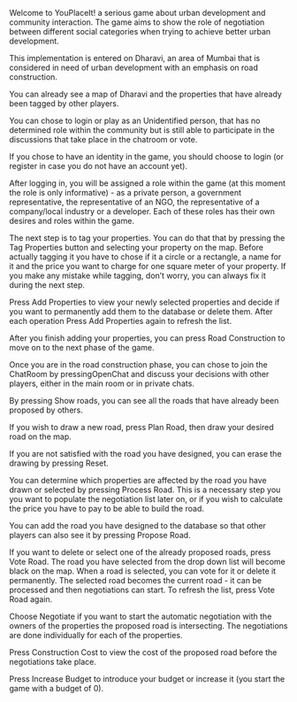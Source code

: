  
Welcome to YouPlaceIt! a serious game about urban development and community interaction.  The game aims to show the role of negotiation between different social categories when trying to achieve better urban development. 

This implementation is entered on Dharavi, an area of Mumbai that is considered in need of urban development with an emphasis on road construction.

You can already see a map of Dharavi and the properties that have already been tagged by other players.

You can chose to login or play as an Unidentified person, that has no determined role within the community but is still able to participate in the discussions that take place in the chatroom or vote.

If you chose to have an identity in the game, you should choose to login (or register in case you do not have an account yet).

After logging in, you will be assigned a role within the game (at this moment the role is only informative) - as a private person, a government representative, the representative of an NGO, the representative of a company/local industry or a developer.  Each of these roles has their own desires and roles within the game.

The next step is to tag your properties. You can do that that by pressing the Tag Properties button and selecting your property on the map. Before actually tagging it you have to chose if it a circle or a rectangle, a name for it and the price you want to charge for one square meter of your property.
If you make any mistake while tagging, don’t worry, you can always fix it during the next step.

Press Add Properties to view your newly selected properties and decide if you want to permanently add them to the database or delete them. After each operation Press Add Properties again to refresh the list.

After you finish adding your properties, you can press Road Construction to move on to the next phase of the game.

Once you are in the road construction phase, you can chose to join the ChatRoom by pressingOpenChat and discuss your decisions with other players, either in the main room or in private chats.

By pressing Show roads, you can see all the roads that have already been proposed by others.

If you wish to draw a new road,  press Plan Road, then draw your desired road on the map.

If you are not satisfied with the road you have designed, you can erase the drawing by pressing Reset.

You can determine which properties are affected by the road you have drawn or selected by pressing Process Road. This is a necessary step you you want to populate the negotiation list later on, or if you wish to calculate the price you have to pay to be able to build the road.

You can add the road you have designed to the database so that other players can also see it by pressing Propose Road.

If you want to delete or select one of the already proposed roads, press Vote Road. The road you have selected from the drop down list will become black on the map.
When a road is selected, you can vote for it or delete it permanently. The selected road becomes the current road - it can be processed and then negotiations can start.
To refresh the list, press Vote Road again.

Choose Negotiate if you want to start the automatic negotiation with the owners of the properties the proposed road is intersecting.
The negotiations are done individually for each of the properties.

Press Construction Cost to view the cost of the proposed road before the negotiations take place.

Press Increase Budget to introduce your budget or increase it (you start the game with a budget of 0).


